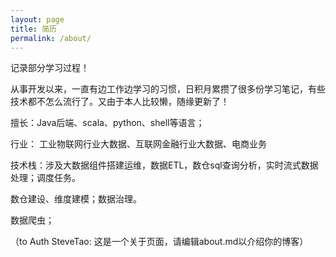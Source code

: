 ```yaml
---
layout: page
title: 简历
permalink: /about/
---
```




记录部分学习过程！

从事开发以来，一直有边工作边学习的习惯，日积月累攒了很多份学习笔记，有些技术都不怎么流行了。又由于本人比较懒，随缘更新了！



擅长：Java后端、scala、python、shell等语言；

行业： 工业物联网行业大数据、互联网金融行业大数据、电商业务

技术栈：涉及大数据组件搭建运维，数据ETL，数仓sql查询分析，实时流式数据处理；调度任务。

数仓建设、维度建模；数据治理。

数据爬虫； 









（to Auth SteveTao: 这是一个关于页面，请编辑about.md以介绍你的博客）